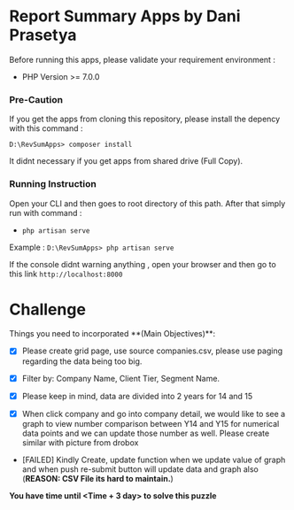 <h1>Report Summary Apps by Dani Prasetya</h1>

Before running this apps, please validate your requirement environment :

- PHP Version >= 7.0.0

<h3>Pre-Caution</h3>
If you get the apps from cloning this repository, please install the depency with this command :

`D:\RevSumApps> composer install`

It didnt necessary if you get apps from shared drive (Full Copy).

<h3>Running Instruction</h3>

Open your CLI and then goes to root directory of this path. After that simply run with command : 
- `php artisan serve`

Example :
`D:\RevSumApps> php artisan serve`

If the console didnt warning anything , open your browser and then go to this link `http://localhost:8000`


<h1>Challenge</h1>
Things you need to incorporated **(Main Objectives)**:


- [X] Please create grid page, use source companies.csv, please use paging regarding the data being too big. 

- [X] Filter by: Company Name, Client Tier, Segment Name.

- [X] Please keep in mind, data are divided into 2 years for 14 and 15

- [X] When click company and go into company detail, we would like to see a graph to view number comparison between Y14 and Y15 for numerical data points and we  can update those number as well. Please create similar with picture from drobox

- [FAILED] Kindly Create, update function when we update value of graph and when push re-submit button will update data and graph also (**REASON: CSV File its hard to maintain.**)
  


 

**You have time until <Time +  3 day> to solve this puzzle**

